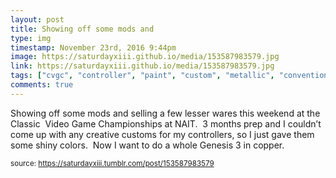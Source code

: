 ```yaml
---
layout: post
title: Showing off some mods and 
type: img
timestamp: November 23rd, 2016 9:44pm
image: https://saturdayxiii.github.io/media/153587983579.jpg
link: https://saturdayxiii.github.io/media/153587983579.jpg
tags: ["cvgc", "controller", "paint", "custom", "metallic", "convention", "edmonton", "alberta", "nait", "retro", "championships", "classic", "sega", "ninetendo", "nes", "snes", "gens"]
comments: true
---
```


Showing off some mods and selling a few lesser wares this weekend at the Classic  Video Game Championships at NAIT.  3 months prep and I couldn’t come up with any creative customs for my controllers, so I just gave them some shiny colors.  Now I want to do a whole Genesis 3 in copper.
 
  
<small>source: https://saturdayxiii.tumblr.com/post/153587983579</small>